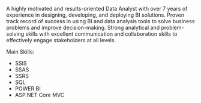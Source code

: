 A highly motivated and results-oriented Data Analyst with over 7 years of experience in designing, developing, and deploying BI solutions. Proven track record of success in using BI and data analysis tools to solve business problems and improve decision-making. Strong analytical and problem-solving skills with excellent communication and collaboration skills to effectively engage stakeholders at all levels.

Main Skills:
- SSIS
- SSAS
- SSRS
- SQL
- POWER BI
- ASP.NET Core MVC 

